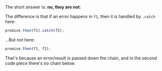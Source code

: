 The short answer is: **no, they are not**:

The difference is that if an error happens in `f1`, then it is handled by `.catch` here:

```js run
promise.then(f1).catch(f2);
```

...But not here:

```js run
promise.then(f1, f2);
```

That's because an error/result is passed down the chain, and in the second code piece there's no chain below.
